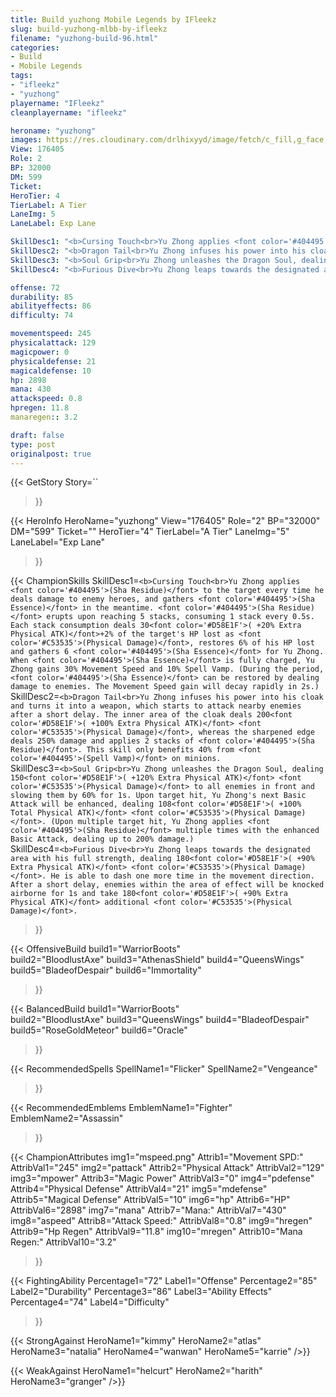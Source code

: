 ```yaml
---
title: Build yuzhong Mobile Legends by IFleekz
slug: build-yuzhong-mlbb-by-ifleekz
filename: "yuzhong-build-96.html"
categories: 
- Build 
- Mobile Legends
tags: 
- "ifleekz"
- "yuzhong"
playername: "IFleekz"
cleanplayername: "ifleekz"

heroname: "yuzhong"
images: https://res.cloudinary.com/drlhixyyd/image/fetch/c_fill,g_face,f_auto/https://cdn2-build.mobagenie.my.id/p/images/banner/full/yuzhong.jpg
View: 176405 
Role: 2 
BP: 32000
DM: 599 
Ticket:  
HeroTier: 4 
TierLabel: A Tier 
LaneImg: 5
LaneLabel: Exp Lane 

SkillDesc1: "<b>Cursing Touch<br>Yu Zhong applies <font color='#404495'>(Sha Residue)</font> to the target every time he deals damage to enemy heroes, and gathers <font color='#404495'>(Sha Essence)</font> in the meantime. <font color='#404495'>(Sha Residue)</font> erupts upon reaching 5 stacks, consuming 1 stack every 0.5s. Each stack consumption deals 30<font color='#D58E1F'>( +20% Extra Physical ATK)</font>+2% of the target's HP lost as <font color='#C53535'>(Physical Damage)</font>, restores 6% of his HP lost and gathers 6 <font color='#404495'>(Sha Essence)</font> for Yu Zhong. When <font color='#404495'>(Sha Essence)</font> is fully charged, Yu Zhong gains 30% Movement Speed and 10% Spell Vamp. (During the period, <font color='#404495'>(Sha Essence)</font> can be restored by dealing damage to enemies. The Movement Speed gain will decay rapidly in 2s.)"   
SkillDesc2: "<b>Dragon Tail<br>Yu Zhong infuses his power into his cloak and turns it into a weapon, which starts to attack nearby enemies after a short delay. The inner area of the cloak deals 200<font color='#D58E1F'>( +100% Extra Physical ATK)</font> <font color='#C53535'>(Physical Damage)</font>, whereas the sharpened edge deals 250% damage and applies 2 stacks of <font color='#404495'>(Sha Residue)</font>. This skill only benefits 40% from <font color='#404495'>(Spell Vamp)</font> on minions."   
SkillDesc3: "<b>Soul Grip<br>Yu Zhong unleashes the Dragon Soul, dealing 150<font color='#D58E1F'>( +120% Extra Physical ATK)</font> <font color='#C53535'>(Physical Damage)</font> to all enemies in front and slowing them by 60% for 1s. Upon target hit, Yu Zhong's next Basic Attack will be enhanced, dealing 108<font color='#D58E1F'>( +100% Total Physical ATK)</font> <font color='#C53535'>(Physical Damage)</font>. (Upon multiple target hit, Yu Zhong applies <font color='#404495'>(Sha Residue)</font> multiple times with the enhanced Basic Attack, dealing up to 200% damage.)"   
SkillDesc4: "<b>Furious Dive<br>Yu Zhong leaps towards the designated area with his full strength, dealing 180<font color='#D58E1F'>( +90% Extra Physical ATK)</font> <font color='#C53535'>(Physical Damage)</font>. He is able to dash one more time in the movement direction. After a short delay, enemies within the area of effect will be knocked airborne for 1s and take 180<font color='#D58E1F'>( +90% Extra Physical ATK)</font> additional <font color='#C53535'>(Physical Damage)</font>."  

offense: 72 
durability: 85 
abilityeffects: 86 
difficulty: 74 

movementspeed: 245
physicalattack: 129
magicpower: 0
physicaldefense: 21
magicaldefense: 10
hp: 2898
mana: 430
attackspeed: 0.8
hpregen: 11.8
manaregen:: 3.2

draft: false
type: post
originalpost: true
---
```



{{< GetStory 
Story=`` 
>}}

{{< HeroInfo 
HeroName="yuzhong" 
View="176405" 
Role="2" 
BP="32000" 
DM="599" 
Ticket="" 
HeroTier="4" 
TierLabel="A Tier" 
LaneImg="5" 
LaneLabel="Exp Lane" 
>}}
 
{{< ChampionSkills 
SkillDesc1=`<b>Cursing Touch<br>Yu Zhong applies <font color='#404495'>(Sha Residue)</font> to the target every time he deals damage to enemy heroes, and gathers <font color='#404495'>(Sha Essence)</font> in the meantime. <font color='#404495'>(Sha Residue)</font> erupts upon reaching 5 stacks, consuming 1 stack every 0.5s. Each stack consumption deals 30<font color='#D58E1F'>( +20% Extra Physical ATK)</font>+2% of the target's HP lost as <font color='#C53535'>(Physical Damage)</font>, restores 6% of his HP lost and gathers 6 <font color='#404495'>(Sha Essence)</font> for Yu Zhong. When <font color='#404495'>(Sha Essence)</font> is fully charged, Yu Zhong gains 30% Movement Speed and 10% Spell Vamp. (During the period, <font color='#404495'>(Sha Essence)</font> can be restored by dealing damage to enemies. The Movement Speed gain will decay rapidly in 2s.)`   
SkillDesc2=`<b>Dragon Tail<br>Yu Zhong infuses his power into his cloak and turns it into a weapon, which starts to attack nearby enemies after a short delay. The inner area of the cloak deals 200<font color='#D58E1F'>( +100% Extra Physical ATK)</font> <font color='#C53535'>(Physical Damage)</font>, whereas the sharpened edge deals 250% damage and applies 2 stacks of <font color='#404495'>(Sha Residue)</font>. This skill only benefits 40% from <font color='#404495'>(Spell Vamp)</font> on minions.`   
SkillDesc3=`<b>Soul Grip<br>Yu Zhong unleashes the Dragon Soul, dealing 150<font color='#D58E1F'>( +120% Extra Physical ATK)</font> <font color='#C53535'>(Physical Damage)</font> to all enemies in front and slowing them by 60% for 1s. Upon target hit, Yu Zhong's next Basic Attack will be enhanced, dealing 108<font color='#D58E1F'>( +100% Total Physical ATK)</font> <font color='#C53535'>(Physical Damage)</font>. (Upon multiple target hit, Yu Zhong applies <font color='#404495'>(Sha Residue)</font> multiple times with the enhanced Basic Attack, dealing up to 200% damage.)`   
SkillDesc4=`<b>Furious Dive<br>Yu Zhong leaps towards the designated area with his full strength, dealing 180<font color='#D58E1F'>( +90% Extra Physical ATK)</font> <font color='#C53535'>(Physical Damage)</font>. He is able to dash one more time in the movement direction. After a short delay, enemies within the area of effect will be knocked airborne for 1s and take 180<font color='#D58E1F'>( +90% Extra Physical ATK)</font> additional <font color='#C53535'>(Physical Damage)</font>.`   
>}}

{{< OffensiveBuild 
build1="WarriorBoots"  
build2="BloodlustAxe" 
build3="AthenasShield" 
build4="QueensWings" 
build5="BladeofDespair" 
build6="Immortality" 
>}} 

{{< BalancedBuild 
build1="WarriorBoots"  
build2="BloodlustAxe" 
build3="QueensWings" 
build4="BladeofDespair" 
build5="RoseGoldMeteor" 
build6="Oracle" 
>}}


{{< RecommendedSpells 
SpellName1="Flicker" 
SpellName2="Vengeance" 
>}}  

{{< RecommendedEmblems 
EmblemName1="Fighter" 
EmblemName2="Assassin" 
>}}   


{{< ChampionAttributes
img1="mspeed.png" Attrib1="Movement SPD:" AttribVal1="245"
img2="pattack" Attrib2="Physical Attack" AttribVal2="129"
img3="mpower" Attrib3="Magic Power" AttribVal3="0"
img4="pdefense" Attrib4="Physical Defense" AttribVal4="21"
img5="mdefense" Attrib5="Magical Defense" AttribVal5="10"
img6="hp" Attrib6="HP" AttribVal6="2898"
img7="mana" Attrib7="Mana:" AttribVal7="430"
img8="aspeed" Attrib8="Attack Speed:" AttribVal8="0.8"
img9="hregen" Attrib9="Hp Regen" AttribVal9="11.8"
img10="mregen" Attrib10="Mana Regen:" AttribVal10="3.2"
>}}


{{< FightingAbility
Percentage1="72" Label1="Offense"
Percentage2="85" Label2="Durability"
Percentage3="86" Label3="Ability Effects"
Percentage4="74" Label4="Difficulty"
 >}}

{{< StrongAgainst 
HeroName1="kimmy"
HeroName2="atlas"
HeroName3="natalia"
HeroName4="wanwan"
HeroName5="karrie"
/>}}

{{< WeakAgainst
HeroName1="helcurt"
HeroName2="harith"
HeroName3="granger"
/>}}
